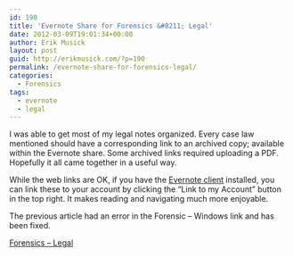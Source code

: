 ```yaml
---
id: 190
title: 'Evernote Share for Forensics &#8211; Legal'
date: 2012-03-09T19:01:34+00:00
author: Erik Musick
layout: post
guid: http://erikmusick.com/?p=190
permalink: /evernote-share-for-forensics-legal/
categories:
  - Forensics
tags:
  - evernote
  - legal
---
```

I was able to get most of my legal notes organized. Every case law mentioned should have a corresponding link to an archived copy; available within the Evernote share. Some archived links required uploading a PDF. Hopefully it all came together in a useful way.

While the web links are OK, if you have the [Evernote client](http://www.evernote.com/evernote/ "Evernote client information page") installed, you can link these to your account by clicking the &#8220;Link to my Account&#8221; button in the top right. It makes reading and navigating much more enjoyable.

The previous article had an error in the Forensic &#8211; Windows link and has been fixed.

[Forensics &#8211; Legal](https://www.evernote.com/pub/4ncx/forensics-legal "Evernote share for Forensics - Legal")